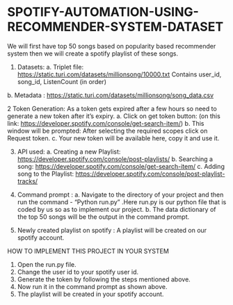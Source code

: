 # SPOTIFY-AUTOMATION-USING-RECOMMENDER-SYSTEM-DATASET
We will first have top 50 songs based on popularity based recommender system then we will create a spotify playlist of these songs.
1. Datasets: 
  a. Triplet file: https://static.turi.com/datasets/millionsong/10000.txt Contains user_id, song_id, ListenCount (in order)

  b. Metadata : https://static.turi.com/datasets/millionsong/song_data.csv

2 Token Generation: As a token gets expired after a few hours so need to generate a new token after it’s expiry. 
  a. Click on get token button: (on this link: https://developer.spotify.com/console/get-search-item/)
  b. This window will be prompted: After selecting the required scopes click on Request token. 
  c. Your new token will be available here, copy it and use it.
  
3. API used: 
  a. Creating a new Playlist: https://developer.spotify.com/console/post-playlists/ 
  b. Searching a song: https://developer.spotify.com/console/get-search-item/ 
  c. Adding song to the Playlist: https://developer.spotify.com/console/post-playlist-tracks/ 
  
4. Command prompt : 
  a. Navigate to the directory of your project and then run the command - “Python run.py” .Here run.py is our python file that is coded by us so as to implement our project. 
  b. The data dictionary of the top 50 songs will be the output in the command prompt.

5. Newly created playlist on spotify : 
  A playlist will be created on our spotify account. 
  
  
HOW TO IMPLEMENT THIS PROJECT IN YOUR SYSTEM 
1. Open the run.py file. 
2. Change the user id to your spotify user id. 
3. Generate the token by following the steps mentioned above. 
4. Now run it in the command prompt as shown above. 
5. The playlist will be created in your spotify account.

